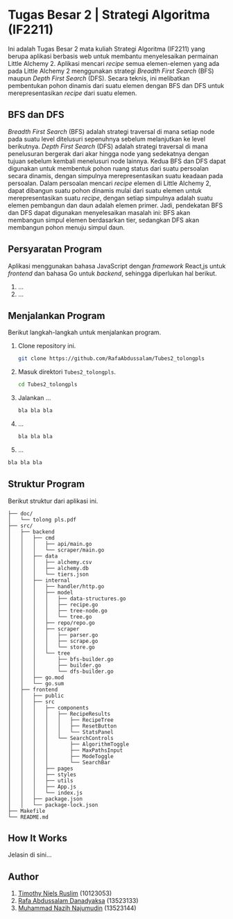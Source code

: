 # Tugas Besar 2 | Strategi Algoritma (IF2211)

Ini adalah Tugas Besar 2 mata kuliah Strategi Algoritma (IF2211) yang berupa aplikasi berbasis web untuk membantu menyelesaikan permainan Little Alchemy 2. Aplikasi mencari _recipe_ semua elemen-elemen yang ada pada Little Alchemy 2 menggunakan strategi _Breadth First Search_ (BFS) maupun _Depth First Search_ (DFS). Secara teknis, ini melibatkan pembentukan pohon dinamis dari suatu elemen dengan BFS dan DFS untuk merepresentasikan _recipe_ dari suatu elemen.

## BFS dan DFS

_Breadth First Search_ (BFS) adalah strategi traversal di mana setiap node pada suatu level ditelusuri sepenuhnya sebelum melanjutkan ke level berikutnya. _Depth First Search_ (DFS) adalah strategi traversal di mana penelusuran bergerak dari akar hingga node yang sedekatnya dengan tujuan sebelum kembali menelusuri node lainnya. Kedua BFS dan DFS dapat digunakan untuk membentuk pohon ruang status dari suatu persoalan secara dinamis, dengan simpulnya merepresentasikan suatu keadaan pada persoalan. Dalam persoalan mencari _recipe_ elemen di Little Alchemy 2, dapat dibangun suatu pohon dinamis mulai dari suatu elemen untuk merepresentasikan suatu _recipe_, dengan setiap simpulnya adalah suatu elemen pembangun dan daun adalah elemen primer. Jadi, pendekatan BFS dan DFS dapat digunakan menyelesaikan masalah ini: BFS akan membangun simpul elemen berdasarkan tier, sedangkan DFS akan membangun pohon menuju simpul daun.

## Persyaratan Program

Aplikasi menggunakan bahasa JavaScript dengan _framework_ React,js untuk _frontend_ dan bahasa Go untuk _backend_, sehingga diperlukan hal berikut.

1. ...
2. ...

## Menjalankan Program

Berikut langkah-langkah untuk menjalankan program.

1. Clone repository ini.

   ```sh
   git clone https://github.com/RafaAbdussalam/Tubes2_tolongpls
   ```

2. Masuk direktori `Tubes2_tolongpls`.

   ```sh
   cd Tubes2_tolongpls
   ```

3. Jalankan ...

   ```sh
   bla bla bla
   ```

4. ...

   ```sh
   bla bla bla
   ```

5. ...

```sh
bla bla bla
```

## Struktur Program

Berikut struktur dari aplikasi ini.

```
├── doc/
│   └── tolong pls.pdf
├── src/
│   ├── backend
│   │   ├── cmd
│   │   │   ├── api/main.go
│   │   │   └── scraper/main.go
│   │   ├── data
│   │   │   ├── alchemy.csv
│   │   │   ├── alchemy.db
│   │   │   └── tiers.json
│   │   ├── internal
│   │   │   ├── handler/http.go
│   │   │   ├── model
│   │   │   │   ├── data-structures.go
│   │   │   │   ├── recipe.go
│   │   │   │   ├── tree-node.go
│   │   │   │   └── tree.go
│   │   │   ├── repo/repo.go
│   │   │   ├── scraper
│   │   │   │   ├── parser.go
│   │   │   │   ├── scrape.go
│   │   │   │   └── store.go
│   │   │   └── tree
│   │   │       ├── bfs-builder.go
│   │   │       ├── builder.go
│   │   │       └── dfs-builder.go
│   │   ├── go.mod
│   │   └── go.sum
│   ├── frontend
│   │   ├── public
│   │   ├── src
│   │   │   ├── components
│   │   │   │   ├── RecipeResults
│   │   │   │   │   ├── RecipeTree
│   │   │   │   │   ├── ResetButton
│   │   │   │   │   └── StatsPanel
│   │   │   │   └── SearchControls
│   │   │   │       ├── AlgorithmToggle
│   │   │   │       ├── MaxPathsInput
│   │   │   │       ├── ModeToggle
│   │   │   │       └── SearchBar
│   │   │   ├── pages
│   │   │   ├── styles
│   │   │   ├── utils
│   │   │   ├── App.js
│   │   │   └── index.js
│   │   ├── package.json
│   │   └── package-lock.json
├── Makefile
└── README.md
```

## How It Works

Jelasin di sini...

## Author

1. [Timothy Niels Ruslim](https://github.com/timoruslim) (10123053)
2. [Rafa Abdussalam Danadyaksa](https://github.com/RafaAbdussalam) (13523133)
3. [Muhammad Nazih Najumudin](https://github.com/nazihstei) (13523144)
